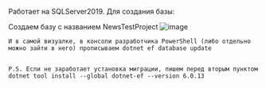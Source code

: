 Работает на SQLServer2019. Для создания базы:

   Создаем базу с названием NewsTestProject ![image](https://user-images.githubusercontent.com/98163662/235315967-5dd091ff-614f-4075-ada0-efc0294a37d0.png)


    И в самой визуалке, в консоли разработчика PowerShell (либо отдельно можно зайти в него) прописываем dotnet ef database update
    
    
    P.S. Если не заработает установка миграции, пишем перед вторым пунктом  dotnet tool install --global dotnet-ef --version 6.0.13
